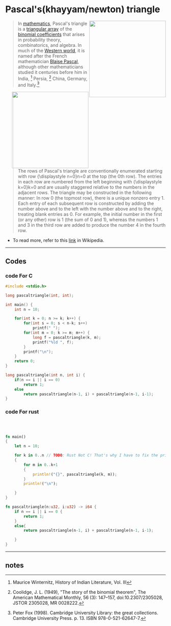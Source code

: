 # Pascal's(khayyam/newton) triangle

<img src="https://upload.wikimedia.org/wikipedia/commons/f/f6/Pascal%27s_triangle_5.svg
" align="right" height="240px">

> In [mathematics](https://en.wikipedia.org/wiki/Mathematics), Pascal's triangle is a [triangular array](https://en.wikipedia.org/wiki/Triangular_array) of the [binomial coefficients](https://en.wikipedia.org/wiki/Binomial_coefficient) that arises in probability theory, combinatorics, and algebra. In much of the [Western world](https://en.wikipedia.org/wiki/Western_world), it is named after the French mathematician [Blaise Pascal](https://en.wikipedia.org/wiki/Blaise_Pascal), although other mathematicians studied it centuries before him in India, [^1] Persia, [^2] China, Germany, and Italy.[^3]

<img src="https://upload.wikimedia.org/wikipedia/commons/0/0d/PascalTriangleAnimated2.gif
" align="right" height="240px">

> The rows of Pascal's triangle are conventionally enumerated starting with row {\displaystyle n=0}n=0 at the top (the 0th row). The entries in each row are numbered from the left beginning with {\displaystyle k=0}k=0 and are usually staggered relative to the numbers in the adjacent rows. The triangle may be constructed in the following manner: In row 0 (the topmost row), there is a unique nonzero entry 1. Each entry of each subsequent row is constructed by adding the number above and to the left with the number above and to the right, treating blank entries as 0. For example, the initial number in the first (or any other) row is 1 (the sum of 0 and 1), whereas the numbers 1 and 3 in the third row are added to produce the number 4 in the fourth row.

* To read more, refer to this [link](https://en.wikipedia.org/wiki/Pascal%27s_triangle) in Wikipedia.

---

## Codes

### code For C

```c
#include <stdio.h>

long pascaltriangle(int, int);

int main() {
 	int n = 10;

	for(int k = 0; n >= k; k++) {
		for(int s = 0; s < n-k; s++)
			printf(" ");
		for(int m = 0; k >= m; m++) {
			long f = pascaltriangle(k, m);
			printf("%ld ", f);
		}
		printf("\n");
	}
	return 0;
}

long pascaltriangle(int n, int i) {
	if(n == i || i == 0)
		return 1;
	else
		return pascaltriangle(n-1, i) + pascaltriangle(n-1, i-1);
}
```

### code For rust

‍‍‍

```rust

fn main()
{
	let n = 10;

	for k in 0..n // TODO: Rust Not C! That's why I have to fix the print as soon as possible!
	{
		for m in 0..k+1
		{
			println!("{}", pascaltriangle(k, m));
		}
		println!("\n");

	}
}

fn pascaltriangle(n:u32, i:u32) -> i64 {
	if n == i || i == 0 {
		return 1;
	}
	else{
		return pascaltriangle(n-1, i) + pascaltriangle(n-1, i-1);

	}
}

```

---

## notes

[^1]: Maurice Winternitz, History of Indian Literature, Vol. III
[^2]: Coolidge, J. L. (1949), "The story of the binomial theorem", The American Mathematical Monthly, 56 (3): 147–157, doi:10.2307/2305028, JSTOR 2305028, MR 0028222.
[^3]: Peter Fox (1998). Cambridge University Library: the great collections. Cambridge University Press. p. 13. ISBN 978-0-521-62647-7.
